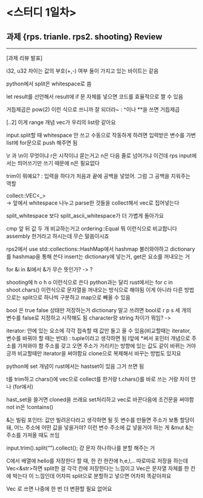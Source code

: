 # <스터디 1일차>

## 과제 {rps. trianle. rps2. shooting} Review 

<hr>

[과제 리뷰 발표]


i32, u32 차이는 값의 부호(+,-) 여부
둘이 가지고 있는 바이트는 같음

python에서 split은 whitespace로 씀

let result를 선언해서 result에 if 문 자체를 넣으면 코드를 효율적으로 짤 수 있음

거듭제곱은 pow(2) 이런 식으로 쓰니까 잘 되더라~ : ^이나 **을 쓰면 거듭제곱

[..2] 이게 range 개념
vec가 우리의 list랑 같아요

input.split할 때 whitespace 안 쓰고 수동으로 작동하게 하려면
입력받은 변수를 가변 list에 for문으로 push 해주면 됨

\r 과 \n이 무엇이냐
r은 시작이냐 묻는거고 n은 다음 줄로 넘어가냐 이건데
rps input에서는 띄어쓰기만 쓰기 때문에 n은 필요없다

trim이 뭐예요?
: 입력을 하다가 처음과 끝에 공백을 넣었어. 그럼 그 공백을 지워주는 역할

collect::VEC<_>  
-> 앞에서 whitespace 나누고 parse한 것들을 collect해서 vec로 집어넣는다

split_whitespace 보다 split_ascii_whitespace가 더 가볍게 돌아가요

cmp 앞 뒤 값 두 개 비교하는거고
ordering::Equal 뭐 이런식으로 비교합니다
assembly 한거라고 하시는데 무슨 말씀이시죠

rps2에서
use std::collections::HashMap에서 hashmap 불러와야하고
dictionary를 hashmap을 통해 쓴다
insert는 dictionary에 넣는거, get은 요소를 꺼내오는 거

for &i in &l에서 &가 무슨 뜻인가? -> ?

shooting에 h o h o 이런식으로 쓴다
python과는 달리 rust에서는
for c in shoot.chars() 이런식으로 문자열을 꺼내오는 방식으로 해야됨
이게 아니라 다른 방법으로는
split으로 하나씩 구분하고 map으로 빼올 수 있음

bool 은 true false 상태만 저장하는거
dictionary 말고 쓰려면 bool로 r p s 세 개의 변수를 false로 지정하고 시작해도 됨
character랑 string 차이가 뭐임? ->

iterator: 안에 있는 요소에 각각 접속할 때 값만 들고 올 수 있음(비교할때는 iterator, 변수를 바꿔야 할 때는 반대) : tuple이라고 생각하면 됨
I앞에 *써서 포인터 개념으로 주소를 가져와야 함
주소를 갖고 오면 주소가 가리키는 방향에 있는 값도 같이 바뀌는 거야
긍까 비교할때만 iterator을 써야함요
clone으로 복제해서 바꾸는 방법도 있지요

python에 set 개념이 rust에서는 hastset이 있음 그거 쓰면 됨

t를 trim하고 chars()에 vec으로 collect를 한거랑
t.chars()를 바로 쓰는 거랑 차이 안나 (for에서)

hast_set을 쓸거면 cloned을 쓰래요
set처리하고 vec로 바꾼다음에 조건문을 써야함
not in은 !contains()

&는 빌림 포인터: 값만 빌려온다라고 생각하면 될 듯
변수를 만들면 주소가 보통 할당이 돼, 어느 주소에 어떤 값을 넣을거야? 이런 변수 주소에 값 넣을거야 하는 게 &mut
&는 주소를 가져올 때도 쓰임

input.trim().split(“”).collect(); 
걍 문자 하나하나를 분할 해주는 거 

C에서 배열에 hello를 저장한다 할 때, 한 칸 한칸에 h,e,l,.. 따로따로 저장을 하는데
Vec<&str>하면 split한 걸 각각 칸에 저장한다는 느낌이고
Vec<String>은 문자열 자체를 한 칸에 박는다 이 느낌인데 
어차피 split으로 분할하고 넣으면 어차피 똑같아져요

Vec<char> 로 쓰면 나중에 한 번 더 변환할 필요 없어요
